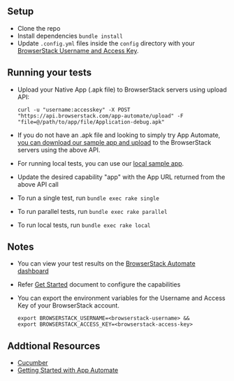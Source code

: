 ## Setup
* Clone the repo
* Install dependencies `bundle install`
* Update `.config.yml` files inside the `config` directory with your [BrowserStack Username and Access Key](https://www.browserstack.com/accounts/settings).

## Running your tests
* Upload your Native App (.apk file) to BrowserStack servers using upload API:

  ```
  curl -u "username:accesskey" -X POST "https://api.browserstack.com/app-automate/upload" -F "file=@/path/to/app/file/Application-debug.apk"
  ```

* If you do not have an .apk file and looking to simply try App Automate, [you can download our sample app and upload](https://www.browserstack.com/app-automate/sample-apps/android/WikipediaSample.apk)
to the BrowserStack servers using the above API.
* For running local tests, you can use our [local sample app](https://www.browserstack.com/app-automate/sample-apps/android/LocalSample.apk).
* Update the desired capability "app" with the App URL returned from the above API call
* To run a single test, run `bundle exec rake single`
* To run parallel tests, run `bundle exec rake parallel`
* To run local tests, run `bundle exec rake local`

## Notes
* You can view your test results on the [BrowserStack Automate dashboard](https://www.browserstack.com/app-automate)
* Refer [Get Started](https://www.browserstack.com/app-automate/appium-cucumber) document to configure the capabilities
* You can export the environment variables for the Username and Access Key of your BrowserStack account. 

  ```
  export BROWSERSTACK_USERNAME=<browserstack-username> &&
  export BROWSERSTACK_ACCESS_KEY=<browserstack-access-key>
  ```

## Addtional Resources
* [Cucumber](https://cucumber.io/)
* [Getting Started with App Automate](https://www.browserstack.com/app-automate/appium-cucumber)
